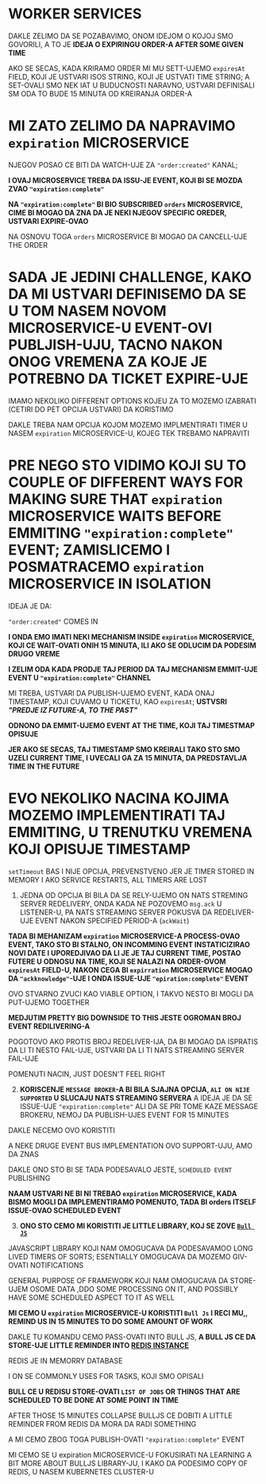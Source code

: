# WORKER SERVICES

DAKLE ZELIMO DA SE POZABAVIMO, ONOM IDEJOM O KOJOJ SMO GOVORILI, A TO JE **IDEJA O EXPIRINGU ORDER-A AFTER SOME GIVEN TIME**

AKO SE SECAS, KADA KRIRAMO ORDER MI MU SETT-UJEMO `expiresAt` FIELD, KOJI JE USTVARI ISOS STRING, KOJI JE USTVATI TIME STRING; A SET-OVALI SMO NEK IAT U BUDUCNOSTI NARAVNO, USTVARI DEFINISALI SM ODA TO BUDE 15 MINUTA OD KREIRANJA ORDER-A

# MI ZATO ZELIMO DA NAPRAVIMO `expiration` MICROSERVICE

NJEGOV POSAO CE BITI DA WATCH-UJE ZA `"order:created"` KANAL; 

**I OVAJ MICROSERVICE TREBA DA ISSU-JE EVENT, KOJI BI SE MOZDA ZVAO `"expiration:complete"`**

**NA `"expiration:complete"` BI BIO SUBSCRIBED `orders` MICROSERVICE, CIME BI MOGAO DA ZNA DA JE NEKI NJEGOV SPECIFIC OREDER, USTVARI EXPIRE-OVAO**

NA OSNOVU TOGA `orders` MICROSERVICE BI MOGAO DA CANCELL-UJE THE ORDER

# SADA JE JEDINI CHALLENGE, KAKO DA MI USTVARI DEFINISEMO DA SE U TOM NASEM NOVOM MICROSERVICE-U EVENT-OVI PUBLJISH-UJU, TACNO NAKON ONOG VREMENA ZA KOJE JE POTREBNO DA TICKET EXPIRE-UJE

IMAMO NEKOLIKO DIFFERENT OPTIONS KOJEU ZA TO MOZEMO IZABRATI (CETIRI DO PET OPCIJA USTVARI) DA KORISTIMO

DAKLE TREBA NAM OPCIJA KOJOM MOZEMO IMPLMENTIRATI TIMER U NASEM `expiration` MICROSERVICE-U, KOJEG TEK TREBAMO NAPRAVITI

# PRE NEGO STO VIDIMO KOJI SU TO COUPLE OF DIFFERENT WAYS FOR MAKING SURE THAT `expiration` MICROSERVICE WAITS BEFORE EMMITING `"expiration:complete"` EVENT; ZAMISLICEMO I POSMATRACEMO `expiration` MICROSERVICE IN ISOLATION

IDEJA JE DA:

`"order:created"` COMES IN

**I ONDA EMO IMATI NEKI MECHANISM INSIDE `expiration` MICROSERVICE, KOJI CE WAIT-OVATI ONIH 15 MINUTA, ILI AKO SE ODLUCIM DA PODESIM DRUGO VREME**

**I ZELIM ODA KADA PRODJE TAJ PERIOD DA TAJ MECHANISM EMMIT-UJE EVENT U `"expiration:complete"` CHANNEL**

MI TREBA, USTVARI DA PUBLISH-UJEMO EVENT, KADA ONAJ TIMESTAMP, KOJI CUVAMO U TICKETU, KAO `expiresAt`; **USTVSRI *"PREDJE IZ FUTURE-A, TO THE PAST"***

**ODNONO DA EMMIT-UJEMO EVENT AT THE TIME, KOJI TAJ TIMESTMAP OPISUJE**

**JER AKO SE SECAS, TAJ TIMESTAMP SMO KREIRALI TAKO STO SMO UZELI CURRENT TIME, I UVECALI GA ZA 15 MINUTA, DA PREDSTAVLJA TIME IN THE FUTURE**

# EVO NEKOLIKO NACINA KOJIMA MOZEMO IMPLEMENTIRATI TAJ EMMITING, U TRENUTKU VREMENA KOJI OPISUJE TIMESTAMP

`setTimeout` BAS I NIJE OPCIJA, PREVENSTVENO JER JE TIMER STORED IN MEMORY I AKO SERVICE RESTARTS, ALL TIMERS ARE LOST

1. JEDNA OD OPCIJA BI BILA DA SE RELY-UJEMO ON NATS STREMING SERVER REDELIVERY, ONDA KADA NE POZOVEMO `msg.ack` U LISTENER-U, PA NATS STREAMING SERVER POKUSVA DA REDELIVER-UJE EVENT NAKON SPECIFIED PERIOD-A (`ackWait`)  

**TADA BI MEHANIZAM `expiration` MICROSERVICE-A PROCESS-OVAO EVENT, TAKO STO BI STALNO, ON INCOMMING EVENT INSTATICIZIRAO NOVI DATE I UPOREDJIVAO DA LI JE JE TAJ CURRENT TIME, POSTAO FUTERE U ODNOSU NA TIME, KOJI SE NALAZI NA ORDER-OVOM `expiresAt` FIELD-U, NAKON CEGA BI `expirration` MICROSERVICE MOGAO DA `"ackknowledge"`-UJE I ONDA ISSUE-UJE `"epiration:complete"` EVENT**

OVO STVARNO ZVUCI KAO VIABLE OPTION, I TAKVO NESTO BI MOGLI DA PUT-UJEMO TOGETHER

**MEDJUTIM PRETTY BIG DOWNSIDE TO THIS JESTE OGROMAN BROJ EVENT REDILIVERING-A**

POGOTOVO AKO PROTIS BROJ REDELIVER-IJA, DA BI MOGAO DA ISPRATIS DA LI TI NESTO FAIL-UJE, USTVARI DA LI TI NATS STREAMING SERVER FAIL-UJE

POMENUTI NACIN, JUST DOESN'T FEEL RIGHT

2. **KORISCENJE `MESSAGE BROKER`-A BI BILA SJAJNA OPCIJA, `ALI ON NIJE SUPPORTED` U SLUCAJU NATS STREAMING SERVERA**
A IDEJA JE DA SE ISSUE-UJE `"expiration:complete"` ALI DA SE PRI TOME KAZE MESSAGE BROKERU, NEMOJ DA PUBLISH-UJES EVENT FOR 15 MINUTES

DAKLE NECEMO OVO KORISTITI

A NEKE DRUGE EVENT BUS IMPLEMENTATION OVO SUPPORT-UJU, AMO DA ZNAS

DAKLE ONO STO BI SE TADA PODESAVALO JESTE, `SCHEDULED EVENT` PUBLISHING

**NAAM USTVARI NE BI NI TREBAO `expiration` MICROSERVICE, KADA BISMO MOGLI DA IMPLEMENTIRAMO POMENUTO, TADA BI orders ITSELF ISSUE-OVAO SCHEDULED EVENT**

3. **ONO STO CEMO MI KORISTITI JE LITTLE LIBRARY, KOJ SE ZOVE [`Bull JS`](https://github.com/OptimalBits/bull)**

JAVASCRIPT LIBRARY KOJI NAM OMOGUCAVA DA PODESAVAMOO LONG LIVED TIMERS OF SORTS; ESENTIALLY OMOGUCAVA DA MOZEMO GIV-OVATI NOTIFICATIONS

GENERAL PURPOSE OF FRAMEWORK KOJI NAM OMOGUCAVA DA STORE-UJEM OSOME DATA ,DDO SOME PROCESSING ON IT, AND POSSIBLY HAVE SOME SCHEDULED ASPECT TO IT AS WELL

**MI CEMO U `expiration` MICROSERVICE-U KORISTITI `Bull Js` I RECI MU,, REMIND US IN 15 MINUTES TO DO SOME AMOUNT OF WORK**

DAKLE TU KOMANDU CEMO PASS-OVATI INTO BULL JS, **A BULL JS CE DA STORE-UJE LITTLE REMINDER INTO [REDIS INSTANCE](https://redis.io/)**

REDIS JE IN MEMORRY DATABASE

I ON SE COMMONLY USES FOR TASKS, KOJI SMO OPISALI

**BULL CE U REDISU STORE-OVATI `LIST OF JOBS` OR THINGS THAT ARE SCHEDULED TO BE DONE AT SOME POINT IN TIME**

AFTER THOSE 15 MINUTES COLLAPSE BULLJS CE DOBITI A LITTLE REMINDER FROM REDIS DA MORA DA RADI SOMETHING

A MI CEMO ZBOG TOGA PUBLISH-OVATI `"expiration:complete"` EVENT

MI CEMO SE U expiration MICROSERVICE-U FOKUSIRATI NA LEARNING A BIT MORE ABOUT BULLJS LIBRARY-JU, I KAKO DA PODESIMO COPY OF REDIS, U NASEM KUBERNETES CLUSTER-U
